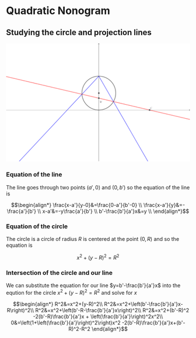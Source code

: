# Quadratic Nonogram

## Studying the circle and projection lines

![circle setup](./img/quad.svg)

### Equation of the line

The line goes through two points $(a',0)$ and $(0,b')$ so the equation of the line is

``` math
\begin{align*}
\frac{x-a'}{y-0}&=\frac{0-a'}{b'-0} \\
\frac{x-a'}{y}&=-\frac{a'}{b'} \\
x-a'&=-y\frac{a'}{b'} \\
b'-\frac{b'}{a'}x&=y \\
\end{align*}
```

### Equation of the circle

The circle is a circle of radius $R$ is centered at the point $(0,R)$ and so the equation is

``` math
x^2+(y-R)^2=R^2
```

### Intersection of the circle and our line

We can substitute the equation for our line $y=b'-\frac{b'}{a'}x$ into the eqution for the circle $x^2+(y-R)^2=R^2$ and solve for $x$

``` math
\begin{align*}
R^2&=x^2+(y-R)^2\\
R^2&=x^2+\left(b'-\frac{b'}{a'}x-R\right)^2\\
R^2&=x^2+\left(b'-R-\frac{b'}{a'}x\right)^2\\
R^2&=x^2+(b'-R)^2 -2(b'-R)\frac{b'}{a'}x + \left(\frac{b'}{a'}\right)^2x^2\\
0&=\left(1+\left(\frac{b'}{a'}\right)^2\right)x^2 -2(b'-R)\frac{b'}{a'}x+(b'-R)^2-R^2
\end{align*}
```
